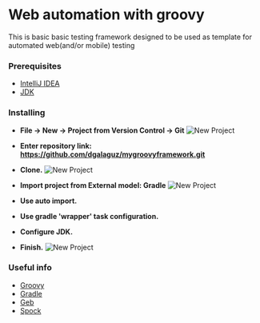 # Web automation with groovy

This is basic basic testing framework designed to be used as template for automated web(and/or mobile) testing

### Prerequisites

* [IntelliJ IDEA](https://www.jetbrains.com/idea/download)
* [JDK](http://www.oracle.com/technetwork/java/javase/downloads/jdk8-downloads-2133151.html)

### Installing
* **File -> New -> Project from Version Control -> Git**
![New Project](/../screenshots/2018-05-30_18-58-43.png)  
* **Enter repository link: https://github.com/dgalaguz/mygroovyframework.git**
* **Clone.**
![New Project](/../screenshots/2018-05-31_13-33-23.png)  
  
* **Import project from External model: Gradle**
![New Project](/../screenshots/2018-05-30_18-59-02.png)  
  
* **Use auto import.**
* **Use gradle 'wrapper' task configuration.**
* **Configure JDK.**
* **Finish.**
![New Project](/../screenshots/2018-05-30_18-59-32.png)  
  
### Useful info
* [Groovy](http://groovy-lang.org/)
* [Gradle](https://gradle.org/)
* [Geb](http://www.gebish.org/)
* [Spock](http://spockframework.org/)